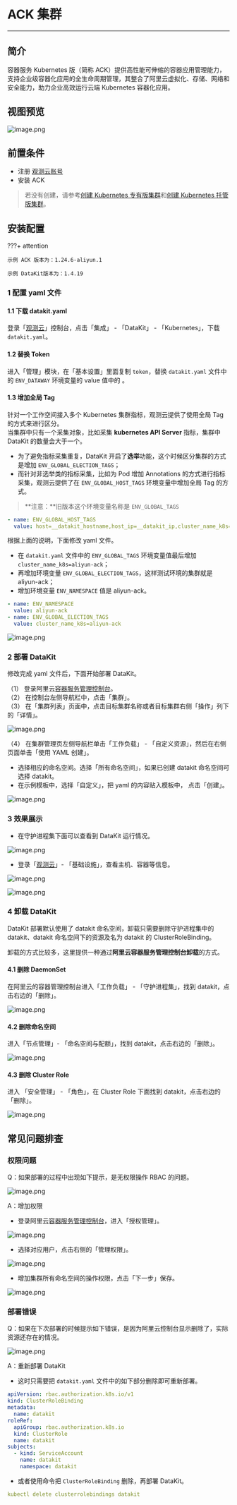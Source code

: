 # ACK 集群

---

## 简介

容器服务 Kubernetes 版（简称 ACK）提供高性能可伸缩的容器应用管理能力，支持企业级容器化应用的全生命周期管理，其整合了阿里云虚拟化、存储、网络和安全能力，助力企业高效运行云端 Kubernetes 容器化应用。

## 视图预览

![image.png](../../imgs/aliyun-ack-10.png)

## 前置条件

- 注册 [观测云账号](https://www.guance.com/)
- 安装 ACK 
> 若没有创建，请参考[创建 Kubernetes 专有版集群](https://help.aliyun.com/document_detail/86488.htm#task-skz-qwk-qfb)和[创建 Kubernetes 托管版集群](https://help.aliyun.com/document_detail/95108.htm#task-skz-qwk-qfb)。

## 安装配置

???+ attention

    示例 ACK 版本为：1.24.6-aliyun.1
    
    示例 DataKit版本为：1.4.19

### 1 配置 yaml 文件

#### 1.1 下载 datakit.yaml

登录「[观测云](https://console.guance.com/)」控制台，点击「集成」 - 「DataKit」 - 「Kubernetes」，下载 `datakit.yaml`。

#### 1.2 替换 Token

进入「管理」模块，在「基本设置」里面复制 `token`，替换 `datakit.yaml` 文件中的 `ENV_DATAWAY` 环境变量的 value 值中的 <your-token>。

#### 1.3 增加全局 Tag

针对一个工作空间接入多个 Kubernetes 集群指标，观测云提供了使用全局 Tag 的方式来进行区分。<br />
当集群中只有一个采集对象，比如采集 **kubernetes API Server** 指标，集群中 DataKit 的数量会大于一个。

- 为了避免指标采集重复，DataKit 开启了**选举**功能，这个时候区分集群的方式是增加 `ENV_GLOBAL_ELECTION_TAGS`；
- 而针对非选举类的指标采集，比如为 Pod 增加 Annotations 的方式进行指标采集，观测云提供了在 `ENV_GLOBAL_HOST_TAGS` 环境变量中增加全局 Tag 的方式。
> **注意：**旧版本这个环境变量名称是 `ENV_GLOBAL_TAGS`

```yaml
- name: ENV_GLOBAL_HOST_TAGS
  value: host=__datakit_hostname,host_ip=__datakit_ip,cluster_name_k8s=aliyun-ack
```

根据上面的说明，下面修改 yaml 文件。

- 在 `datakit.yaml` 文件中的 `ENV_GLOBAL_TAGS` 环境变量值最后增加 `cluster_name_k8s=aliyun-ack`；
- 再增加环境变量 `ENV_GLOBAL_ELECTION_TAGS`，这样测试环境的集群就是 aliyun-ack；
- 增加环境变量 `ENV_NAMESPACE` 值是 aliyun-ack。

```yaml
- name: ENV_NAMESPACE
  value: aliyun-ack
- name: ENV_GLOBAL_ELECTION_TAGS
  value: cluster_name_k8s=aliyun-ack
```

![image.png](../../imgs/aliyun-ack-1.png)

### 2 部署 DataKit

修改完成 yaml 文件后，下面开始部署 DataKit。 

（1） 登录阿里云[容器服务管理控制台](https://cs.console.aliyun.com/?spm=a2c4g.11186623.0.0.1b483e068AVz8k)。 <br/>
（2） 在控制台左侧导航栏中，点击「集群」。 <br/>
（3） 在「集群列表」页面中，点击目标集群名称或者目标集群右侧「操作」列下的「详情」。 <br/>

![image.png](../../imgs/aliyun-ack-2.png)

（4） 在集群管理页左侧导航栏单击「工作负载」 - 「自定义资源」，然后在右侧页面单击「使用 YAML 创建」。

- 选择相应的命名空间。选择「所有命名空间」，如果已创建 datakit 命名空间可选择 datakit。
- 在示例模板中，选择「自定义」，把 yaml 的内容贴入模板中， 点击「创建」。

![image.png](../../imgs/aliyun-ack-3.png)

### 3 效果展示

- 在守护进程集下面可以查看到 DataKit 运行情况。

![image.png](../../imgs/aliyun-ack-4.png)

- 登录「[观测云](https://console.guance.com/)」- 「基础设施」，查看主机、容器等信息。

![image.png](../../imgs/aliyun-ack-9.png)

![image.png](../../imgs/aliyun-ack-10.png)

### 4 卸载 DataKit

DataKit 部署默认使用了 datakit 命名空间，卸载只需要删除守护进程集中的 datakit、datakit 命名空间下的资源及名为 datakit 的 ClusterRoleBinding。

卸载的方式比较多，这里提供一种通过**阿里云容器服务管理控制台卸载**的方式。

#### 4.1 删除 DaemonSet

在阿里云的容器管理控制台进入「工作负载」 - 「守护进程集」，找到 datakit，点击右边的「删除」。

![image.png](../../imgs/aliyun-ack-5.png)

#### 4.2 删除命名空间

进入「节点管理」- 「命名空间与配额」，找到 datakit，点击右边的「删除」。

![image.png](../../imgs/aliyun-ack-6.png)


#### 4.3 删除 Cluster Role

进入 「安全管理」 - 「角色」，在 Cluster Role 下面找到 datakit，点击右边的「删除」。

![image.png](../../imgs/aliyun-ack-7.png)


## 常见问题排查

### 权限问题

Q：如果部署的过程中出现如下提示，是无权限操作 RBAC 的问题。

![image.png](../../imgs/aliyun-ack-11.png)

A：增加权限

- 登录阿里云[容器服务管理控制台](https://cs.console.aliyun.com/?spm=a2c4g.11186623.0.0.1b483e068AVz8k)，进入「授权管理」。

![image.png](../../imgs/aliyun-ack-12.png)

- 选择对应用户，点击右侧的「管理权限」。

![image.png](../../imgs/aliyun-ack-13.png)

- 增加集群所有命名空间的操作权限，点击「下一步」保存。

![image.png](../../imgs/aliyun-ack-14.png)


### 部署错误

Q：如果在下次部署的时候提示如下错误，是因为阿里云控制台显示删除了，实际资源还存在的情况。

![image.png](../../imgs/aliyun-ack-8.png)

A：重新部署 DataKit

- 这时只需要把 `datakit.yaml` 文件中的如下部分删除即可重新部署。

```yaml
apiVersion: rbac.authorization.k8s.io/v1
kind: ClusterRoleBinding
metadata:
  name: datakit
roleRef:
  apiGroup: rbac.authorization.k8s.io
  kind: ClusterRole
  name: datakit
subjects:
  - kind: ServiceAccount
    name: datakit
    namespace: datakit
```

- 或者使用命令把 `ClusterRoleBinding` 删除，再部署 DataKit。

```yaml
kubectl delete clusterrolebindings datakit
```
